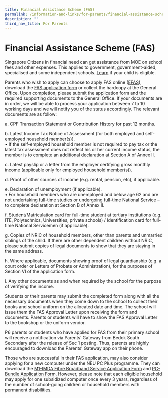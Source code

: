 ```yaml
---
title: Financial Assistance Scheme (FAS)
permalink: /information-and-links/for-parents/financial-assistance-scheme-fas/
description: ""
third_nav_title: For Parents
---
```

Financial Assistance Scheme (FAS)
=================================

Singapore Citizens in financial need can get assistance from MOE on school fees and other expenses. This applies to government, government-aided, specialised and some independent schools. [Learn](/files/MOE_FAS_pamphlet_2021_compressed.pdf) if your child is eligible. 

  

Parents who wish to apply can choose to apply FAS online ([EFAS](https://go.gov.sg/moe-efas)), download the [FAS application form](/files/MOE%20FAS%20Application%20Form%202023%20updated.pdf) or collect the hardcopy at the General Office. Upon completion, please submit the application form and the required supporting documents to the General Office. If your documents are in order, we will be able to process your application between 7 to 10 working days and we will notify you of the status accordingly. The relevant documents are as follow:

a. CPF Transaction Statement or Contribution History for past 12 months.  

b. Latest Income Tax Notice of Assessment (for both employed and self-employed household member(s)). <br>
• If the self-employed household member is not required to pay tax or the latest tax assessment does not reflect his or her current income status, the member is to complete an additional declaration at Section A of Annex II.

c. Latest payslip or a letter from the employer certifying gross monthly income (applicable only for employed household member(s)).

d. Proof of other sources of income (e.g. rental, pension, etc), if applicable.

e. Declaration of unemployment (if applicable). <br>
• For household members who are unemployed and below age 62 and are not undertaking full-time studies or undergoing full-time National Service – to complete declaration at Section B of Annex II.

f. Student/Matriculation card for full-time student at tertiary institutions (e.g. ITE, Polytechnics, Universities, private schools) / Identification card for full-time National Servicemen (if applicable).

g. Copies of NRIC of household members, other than parents and unmarried siblings of the child. If there are other dependent children without NRIC, please submit copies of legal documents to show that they are staying in the same address.

h. Where applicable, documents showing proof of legal guardianship (e.g. a court order or Letters of Probate or Administration), for the purposes of Section VI of the application form.

i. Any other documents as and when required by the school for the purpose of verifying the income.

Students or their parents may submit the completed form along with all the necessary documents when they come down to the school to collect their books and school uniform on the allocated date and time. The school will issue them the FAS Approval Letter upon receiving the form and documents. Parents or students will have to show the FAS Approval Letter to the bookshop or the uniform vendor.

P6 parents or students who have applied for FAS from their primary school will receive a notification via Parents’ Gateway from Bedok South Secondary after the release of Sec 1 posting. Thus, parents are highly encouraged to download the Parents’ Gateway app on their phone.

Those who are successful in their FAS application, may also consider applying for a new computer under the NEU PC Plus programme. They can download the [M1-IMDA Fibre Broadband Service Application Form](https://bedoksouthsec.moe.edu.sg/qql/slot/u755/Useful%20Links/For%20Parents/NEU_PC_Plus_IMDA%20FBB_service_application_form(9%20Apr2020)%20-%20If%20applying%20wifi,%20please%20submit%20this%20form%20with%20Parent/'s%20NRIC.pdf) and [PC-Bundle Application Form](/files/NPP%20PC-Bundle%20Application%20Form%20v5%203%20(2%20Sep%202020)%20for%20MOE%20FAS.pdf). However, please note that each eligible household may apply for one subsidized computer once every 3 years, regardless of the number of school-going children or household members with permanent disabilities.